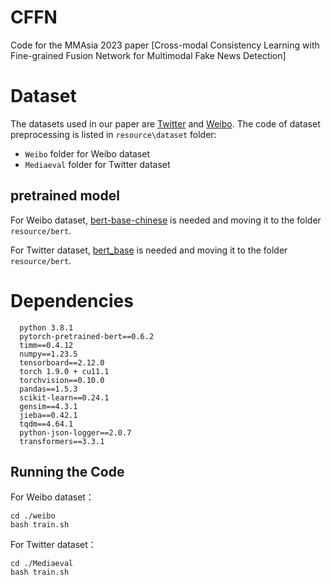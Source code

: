 # CFFN
Code for the MMAsia 2023 paper [Cross-modal Consistency Learning with Fine-grained Fusion Network for Multimodal Fake News Detection]

# Dataset
The datasets used in our paper are [Twitter](http://www.multimediaeval.org/mediaeval2016/verifyingmultimediause/index.html) and [Weibo](https://forms.gle/Hqzcv8DCy15JbeZW6).
The code of dataset preprocessing is listed in ``resource\dataset`` folder:
* ``Weibo`` folder for Weibo dataset
* ``Mediaeval`` folder for Twitter dataset

## pretrained model

For Weibo dataset, [bert-base-chinese](https://huggingface.co/bert-base-chinese/tree/main) is needed and moving it to the folder ``resource/bert``.

For Twitter dataset, [bert_base](https://huggingface.co/bert-base-uncased/tree/main) is needed and moving it to the folder ``resource/bert``.

# Dependencies
  ```
    python 3.8.1
    pytorch-pretrained-bert==0.6.2
    timm==0.4.12
    numpy==1.23.5
    tensorboard==2.12.0
    torch 1.9.0 + cu11.1
    torchvision==0.10.0
    pandas==1.5.3
    scikit-learn==0.24.1
    gensim==4.3.1
    jieba==0.42.1
    tqdm==4.64.1
    python-json-logger==2.0.7
    transformers==3.3.1
 ```
## Running the Code

For Weibo dataset：
 ```
 cd ./weibo
 bash train.sh
 ```

For Twitter dataset：
 ```
 cd ./Mediaeval
 bash train.sh
 ```


